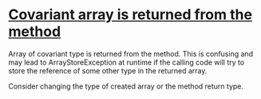 # [Covariant array is returned from the method](https://spotbugs.readthedocs.io/en/latest/bugDescriptions.html#CAA_COVARIANT_ARRAY_RETURN)

Array of covariant type is returned from the method. This is confusing and may lead to ArrayStoreException at runtime
if the calling code will try to store the reference of some other type in the returned array.

Consider changing the type of created array or the method return type.